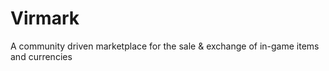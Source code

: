 # Virmark
A community driven marketplace for the sale &amp; exchange of in-game items and currencies


